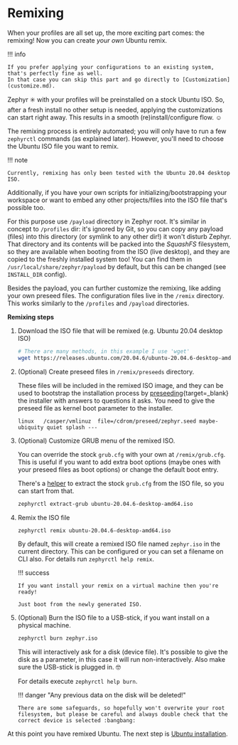 # Remixing

When your profiles are all set up, the more exciting part comes: the remixing!
Now you can create _your own_ Ubuntu remix.

!!! info

    If you prefer applying your configurations to an existing system, that's perfectly fine as well.
    In that case you can skip this part and go directly to [Customization](customize.md).

Zephyr :eight_spoked_asterisk: with your profiles will be preinstalled on a stock Ubuntu ISO.
So, after a fresh install no other setup is needed, applying the customizations can start right away.
This results in a smooth (re)install/configure flow. :relaxed:

The remixing process is entirely automated; you will only have to run a few `zephyrctl` commands (as explained later).
However, you'll need to choose the Ubuntu ISO file you want to remix.

!!! note

    Currently, remixing has only been tested with the Ubuntu 20.04 desktop ISO.

Additionally, if you have your own scripts for initializing/bootstrapping your workspace or want to embed any other projects/files into the ISO file that's possible too.

For this purpose use `/payload` directory in Zephyr root.
It's similar in concept to `/profiles` dir: it's ignored by Git, so you can copy any payload (files) into this directory (or symlink to any other dir!) it won't disturb Zephyr.
That directory and its contents will be packed into the _SquashFS_ filesystem, so they are available when booting from the ISO (live desktop), and they are copied to the freshly installed system too!
You can find them in `/usr/local/share/zephyr/payload` by default, but this can be changed (see `INSTALL_DIR` config).

Besides the payload, you can further customize the remixing, like adding your own preseed files.
The configuration files live in the `/remix` directory. This works similarly to the `/profiles` and `/payload` directories.

**Remixing steps**

1.  Download the ISO file that will be remixed (e.g. Ubuntu 20.04 desktop ISO)
    ```bash
    # There are many methods, in this example I use 'wget'
    wget https://releases.ubuntu.com/20.04.6/ubuntu-20.04.6-desktop-amd64.iso
    ```
1.  (Optional) Create preseed files in `/remix/preseeds` directory.

    These files will be included in the remixed ISO image, and they can be used to bootstrap the installation process by [preseeding](https://wiki.ubuntu.com/UbiquityAutomation){target=\_blank} the installer with answers to questions it asks.
    You need to give the preseed file as kernel boot parameter to the installer.

    ```
    linux	/casper/vmlinuz  file=/cdrom/preseed/zephyr.seed maybe-ubiquity quiet splash ---
    ```

1.  (Optional) Customize GRUB menu of the remixed ISO.

    You can override the stock `grub.cfg` with your own at `/remix/grub.cfg`.
    This is useful if you want to add extra boot options (maybe ones with your preseed files as boot options) or change the default boot entry.

    There's a [helper](reference/zephyrctl.md#extract-grub) to extract the stock `grub.cfg` from the ISO file, so you can start from that.

    ```bash
    zephyrctl extract-grub ubuntu-20.04.6-desktop-amd64.iso
    ```

1.  Remix the ISO file

    ```bash
    zephyrctl remix ubuntu-20.04.6-desktop-amd64.iso
    ```

    By default, this will create a remixed ISO file named `zephyr.iso` in the current directory.
    This can be configured or you can set a filename on CLI also.
    For details run `zephyrctl help remix`.

    !!! success

        If you want install your remix on a virtual machine then you're ready!

        Just boot from the newly generated ISO.

1.  (Optional) Burn the ISO file to a USB-stick, if you want install on a physical machine.

    ```bash
    zephyrctl burn zephyr.iso
    ```

    This will interactively ask for a disk (device file). It's possible to give the disk as a parameter, in this case it will run non-interactively.
    Also make sure the USB-stick is plugged in. :nerd_face:

    For details execute `zephyrctl help burn`.

    !!! danger "Any previous data on the disk will be deleted!"

        There are some safeguards, so hopefully won't overwrite your root filesystem, but please be careful and always double check that the correct device is selected :bangbang:

At this point you have remixed Ubuntu. The next step is [Ubuntu installation](ubuntu.md).
